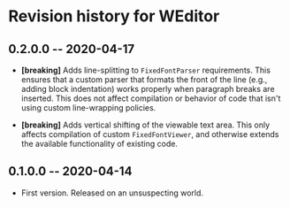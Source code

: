 # Revision history for WEditor

## 0.2.0.0  -- 2020-04-17

* **[breaking]** Adds line-splitting to `FixedFontParser` requirements. This
  ensures that a custom parser that formats the front of the line (e.g., adding
  block indentation) works properly when paragraph breaks are inserted. This
  does not affect compilation or behavior of code that isn't using custom
  line-wrapping policies.

* **[breaking]** Adds vertical shifting of the viewable text area. This only
  affects compilation of custom `FixedFontViewer`, and otherwise extends the
  available functionality of existing code.

## 0.1.0.0  -- 2020-04-14

* First version. Released on an unsuspecting world.
